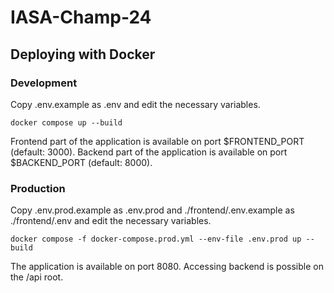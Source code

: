 # IASA-Champ-24

## Deploying with Docker

### Development

Copy .env.example as .env and edit the necessary variables.

``docker compose up --build``

Frontend part of the application is available on port $FRONTEND_PORT (default: 3000).
Backend part of the application is available on port $BACKEND_PORT (default: 8000).

### Production

Copy .env.prod.example as .env.prod and ./frontend/.env.example as ./frontend/.env and edit the necessary variables.

``docker compose -f docker-compose.prod.yml --env-file .env.prod up --build``

The application is available on port 8080. Accessing backend is possible on the /api root.